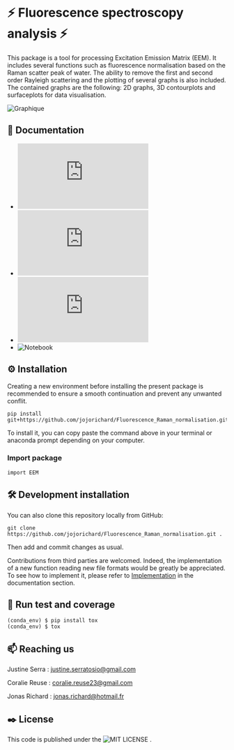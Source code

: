 # ⚡ Fluorescence spectroscopy analysis ⚡

This package is a tool for processing Excitation Emission Matrix (EEM). It includes several functions such as fluorescence normalisation based on the Raman scatter peak of water. The ability to remove the first and second order Rayleigh scattering and the plotting of several graphs is also included. The contained graphs are the following: 2D graphs, 3D contourplots and surfaceplots for data visualisation.

![Graphique](https://github.com/jojorichard/Fluorescence_Raman_normalisation/assets/160777950/dc2cf7c0-6011-45c3-bb12-784114e40ce0)


## :notebook_with_decorative_cover: Documentation
  
  - ![Description of all the features](https://github.com/jojorichard/Fluorescence_Raman_normalisation/blob/main/documentation/Features_description.md)
  - ![Implementation of a new file format](https://github.com/jojorichard/Fluorescence_Raman_normalisation/blob/main/documentation/Implementation_of_a_new_file_format.md)
  - ![How to use the package](https://github.com/jojorichard/Fluorescence_Raman_normalisation/blob/main/documentation/How_to_use_the_package.md)
  - ![Notebook](https://github.com/jojorichard/Fluorescence_Raman_normalisation/blob/main/notebook/project_report.ipynb)
    
## ⚙️ Installation

Creating a new environment before installing the present package is recommended to ensure a smooth continuation and prevent any unwanted conflit.
```
pip install git+https://github.com/jojorichard/Fluorescence_Raman_normalisation.git
```
To install it, you can copy paste the command above in your terminal or anaconda prompt depending on your computer.
### Import package
```
import EEM
```

## 🛠️ Development installation

You can also clone this repository locally from GitHub:
```
git clone https://github.com/jojorichard/Fluorescence_Raman_normalisation.git .
```
Then add and commit changes as usual. 

Contributions from third parties are welcomed. Indeed, the implementation of a new function reading new file formats would be greatly be appreciated. To see how to implement it, please refer to [Implementation](https://github.com/jojorichard/Fluorescence_Raman_normalisation/blob/main/documentation/Implementation_of_a_new_file_format.md) in the documentation section.

## 🔎 Run test and coverage

```
(conda_env) $ pip install tox
(conda_env) $ tox
```

## 📫 Reaching us 

Justine Serra : justine.serratosio@gmail.com

Coralie Reuse : coralie.reuse23@gmail.com

Jonas Richard : jonas.richard@hotmail.fr

## ✒️ License

This code is published under the ![MIT LICENSE](https://github.com/jojorichard/Fluorescence_Raman_normalisation/blob/main/LICENSE) .
